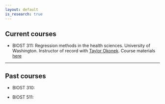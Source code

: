 ```yaml
---
layout: default
is_research: true
---
```


## Current courses

* BIOST 311: Regression methods in the health sciences. University of Washington. Instructor of record with [Taylor Okonek](taylorokonek.github.io). Course materials [here](https://github.com/cwolock/BIOST311)

--- 

## Past courses

* BIOST 310: 

* BIOST 511: 
